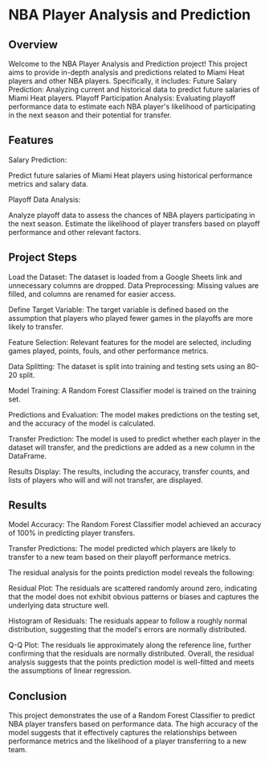 
# NBA Player Analysis and Prediction

## Overview

Welcome to the NBA Player Analysis and Prediction project! This project aims to provide in-depth analysis and predictions related to Miami Heat players and other NBA players. Specifically, it includes:
Future Salary Prediction: Analyzing current and historical data to predict future salaries of Miami Heat players.
Playoff Participation Analysis: Evaluating playoff performance data to estimate each NBA player's likelihood of participating in the next season and their potential for transfer.

## Features
Salary Prediction:

Predict future salaries of Miami Heat players using historical performance metrics and salary data.

Playoff Data Analysis:

Analyze playoff data to assess the chances of NBA players participating in the next season.
Estimate the likelihood of player transfers based on playoff performance and other relevant factors.

## Project Steps
Load the Dataset: The dataset is loaded from a Google Sheets link and unnecessary columns are dropped.
Data Preprocessing: Missing values are filled, and columns are renamed for easier access.

Define Target Variable: The target variable is defined based on the assumption that players who played fewer games in the playoffs are more likely to transfer.

Feature Selection: Relevant features for the model are selected, including games played, points, fouls, and other performance metrics.

Data Splitting: The dataset is split into training and testing sets using an 80-20 split.

Model Training: A Random Forest Classifier model is trained on the training set.

Predictions and Evaluation: The model makes predictions on the testing set, and the accuracy of the model is calculated.

Transfer Prediction: The model is used to predict whether each player in the dataset will transfer, and the predictions are added as a new column in the DataFrame.

Results Display: The results, including the accuracy, transfer counts, and lists of players who will and will not transfer, are displayed.

## Results
Model Accuracy: The Random Forest Classifier model achieved an accuracy of 100% in predicting player transfers.

Transfer Predictions: The model predicted which players are likely to transfer to a new team based on their playoff performance metrics.

The residual analysis for the points prediction model reveals the following:

Residual Plot: The residuals are scattered randomly around zero, indicating that the model does not exhibit obvious patterns or biases and captures the underlying data structure well.

Histogram of Residuals: The residuals appear to follow a roughly normal distribution, suggesting that the model's errors are normally distributed.

Q-Q Plot: The residuals lie approximately along the reference line, further confirming that the residuals are normally distributed.
Overall, the residual analysis suggests that the points prediction model is well-fitted and meets the assumptions of linear regression.

## Conclusion
This project demonstrates the use of a Random Forest Classifier to predict NBA player transfers based on performance data. The high accuracy of the model suggests that it effectively captures the relationships between performance metrics and the likelihood of a player transferring to a new team.

